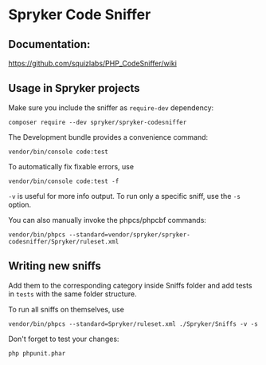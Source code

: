 # Spryker Code Sniffer

## Documentation:
https://github.com/squizlabs/PHP_CodeSniffer/wiki

## Usage in Spryker projects
Make sure you include the sniffer as `require-dev` dependency:

    composer require --dev spryker/spryker-codesniffer

The Development bundle provides a convenience command:

    vendor/bin/console code:test
    
To automatically fix fixable errors, use
    
    vendor/bin/console code:test -f
    
`-v` is useful for more info output. 
To run only a specific sniff, use the `-s` option.    
    
You can also manually invoke the phpcs/phpcbf commands:
    
    vendor/bin/phpcs --standard=vendor/spryker/spryker-codesniffer/Spryker/ruleset.xml    

## Writing new sniffs
Add them to the corresponding category inside Sniffs folder and add tests in `tests` with the same folder structure.

To run all sniffs on themselves, use

    vendor/bin/phpcs --standard=Spryker/ruleset.xml ./Spryker/Sniffs -v -s

Don't forget to test your changes:

    php phpunit.phar
